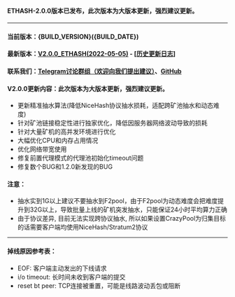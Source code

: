 #### ETHASH-2.0.0版本已发布，此次版本为大版本更新，强烈建议更新。
----
#### 当前版本：{BUILD_VERSION}({BUILD_DATE})
#### 最新版本：[V2.0.0_ETHASH(2022-05-05)](https://github.com/XMinerProxy/XMinerProxy/releases/tag/2.0.0) - [[历史更新日志]](https://github.com/XMinerProxy/XMinerProxy/releases)
#### 联系我们：[Telegram讨论群组（欢迎向我们提出建议）](https://t.me/XMinerProxy)、[GitHub](https://github.com/XMinerProxy/XMinerProxy)
#### V2.0.0更新内容：此次版本为大版本更新，强烈建议更新。
- 更新精准抽水算法(降低NiceHash协议抽水损耗，适配跨矿池抽水和动态难度)
- 针对矿池链接稳定性进行独家优化，降低因服务器网络波动导致的损耗
- 针对大量矿机的高并发环境进行优化
- 大幅优化CPU和内存占用情况
- 优化网络带宽使用
- 修复前置代理模式的代理池初始化timeout问题
- 修复数个BUG和1.2.0新发现的BUG
#### 注意：
- 抽水实到1G以上建议不要抽水到F2pool，由于F2pool为动态难度会把难度提升到32G以上，导致批量上线的矿机突发抽水，只能保证24小时平均算力正确
- 由于协议差异, 目前无法实现跨协议抽水, 所以如果设置CrazyPool为归集目标的话需要客户端均使用NiceHash/Stratum2协议
----
#### 掉线原因参考表：
- EOF: 客户端主动发出的下线请求
- i/o timeout: 长时间未收到客户端的提交
- reset bt peer: TCP连接被重置，可能是线路波动丢包或阻断
